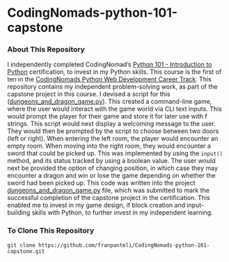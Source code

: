 # CodingNomads-python-101-capstone
### About This Repository
I independently completed CodingNomad’s [Python 101 - Introduction to Python](https://codingnomads.com/course/python-programming-101) certification, to invest in my Python skills. This course is the first of ten in the [CodingNomads Python Web Development Career Track](https://codingnomads.com/career-track/python-web-development-learn-python-bootcamp). This repository contains my independent problem-solving work, as part of the capstone project in this course. I devised a script for this ([dungeons_and_dragon_game.py](https://github.com/franpanteli/CodingNomads-python-101-capstone/blob/main/dungeons_and_dragon_game.py)). This created a command-line game, where the user would interact with the game world via CLI text inputs. This would prompt the player for their game and store it for later use with f strings. This script would next display a welcoming message to the user. They would then be prompted by the script to choose between two doors (left or right). When entering the left room, the player would encounter an empty room. When moving into the right room, they would encounter a sword that could be picked up. This was implemented by using the `input()` method, and its status tracked by using a boolean value. The user would next be provided the option of changing position, in which case they may encounter a dragon and win or lose the game depending on whether the sword had been picked up. This code was written into the project [dungeons_and_dragon_game.py](https://github.com/franpanteli/CodingNomads-python-101-capstone/blob/main/dungeons_and_dragon_game.py) file, which was submitted to mark the successful completion of the capstone project in the certification. This enabled me to invest in my game design, if block creation and input-building skills with Python, to further invest in my independent learning.

### To Clone This Repository
```
git clone https://github.com/franpanteli/CodingNomads-python-101-capstone.git
```




